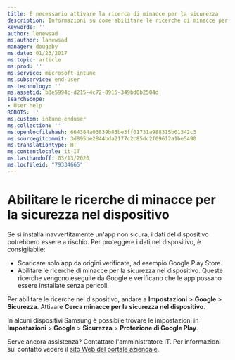 ```yaml
---
title: È necessario attivare la ricerca di minacce per la sicurezza
description: Informazioni su come abilitare le ricerche di minacce per la sicurezza nel dispositivo
keywords: ''
author: lenewsad
ms.author: lanewsad
manager: dougeby
ms.date: 01/23/2017
ms.topic: article
ms.prod: ''
ms.service: microsoft-intune
ms.subservice: end-user
ms.technology: ''
ms.assetid: b3e5994c-d215-4c72-8915-349bd0b2504d
searchScope:
- User help
ROBOTS: ''
ms.custom: intune-enduser
ms.collection: ''
ms.openlocfilehash: 664384a03839b85be3ff01731a988315b61342c3
ms.sourcegitcommit: 3d895be2844bda2177c2c85dc2f09612a1be5490
ms.translationtype: HT
ms.contentlocale: it-IT
ms.lasthandoff: 03/13/2020
ms.locfileid: "79334665"
---
```

# <a name="enable-security-threat-scans-on-your-device"></a>Abilitare le ricerche di minacce per la sicurezza nel dispositivo 
Se si installa inavvertitamente un'app non sicura, i dati del dispositivo potrebbero essere a rischio. Per proteggere i dati nel dispositivo, è consigliabile: 

* Scaricare solo app da origini verificate, ad esempio Google Play Store.  
* Abilitare le ricerche di minacce per la sicurezza nel dispositivo. Queste ricerche vengono eseguite da Google e verificano che le app possano essere installate senza pericoli.  

Per abilitare le ricerche nel dispositivo, andare a **Impostazioni** > **Google** > **Sicurezza**. Attivare **Cerca minacce per la sicurezza nel dispositivo**.  

In alcuni dispositivi Samsung è possibile trovare le impostazioni in **Impostazioni** > **Google** > **Sicurezza** > **Protezione di Google Play**.

Serve ancora assistenza? Contattare l'amministratore IT. Per informazioni sul contatto vedere il [sito Web del portale aziendale](https://go.microsoft.com/fwlink/?linkid=2010980). 
